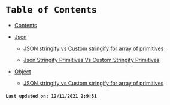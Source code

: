 # `Table of Contents`
  - [Contents](/SUMMARY-ALT.md)

  - [Json]()
    - [JSON stringify vs Custom stringify for array of primitives](./docs/json/json-stringify-primitives-array-vs-custom-stringify-primitives-array.md)

    - [Json Stringify Primitives Vs Custom Stringify Primitives](./docs/json/json-stringify-primitives-vs-custom-stringify-primitives.md)

  - [Object]()
    - [JSON stringify vs Custom stringify for array of primitives](./docs/object/json-stringify-primitives-array-vs-custom-stringify-primitives-array.md)


#### `Last updated on: 12/11/2021 2:9:51`
